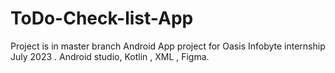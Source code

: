 # ToDo-Check-list-App
Project is in master branch 
Android App project for Oasis Infobyte internship July 2023 . Android studio, Kotlin , XML , Figma.
